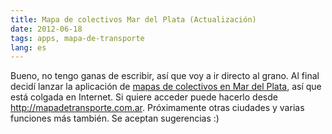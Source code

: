 ```yaml
---
title: Mapa de colectivos Mar del Plata (Actualización)
date: 2012-06-18
tags: apps, mapa-de-transporte
lang: es
---
```


Bueno, no tengo ganas de escribir, así que voy a ir directo al grano. Al final decidí lanzar la aplicación de <a href="http://mapadetransporte.com.ar/mar-del-plata/">mapas de colectivos en Mar del Plata</a>, así que está colgada en Internet. Si quiere acceder puede hacerlo desde <a href="http://mapadetransporte.com.ar">http://mapadetransporte.com.ar</a>. Próximamente otras ciudades y varias funciones más también. Se aceptan sugerencias :)

